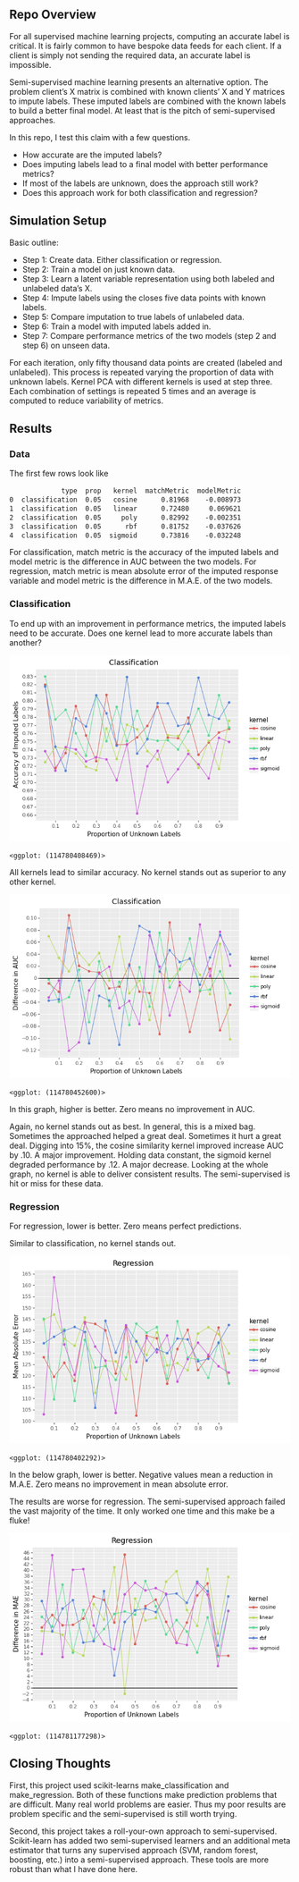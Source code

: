 
## Repo Overview

For all supervised machine learning projects, computing an accurate
label is critical. It is fairly common to have bespoke data feeds for
each client. If a client is simply not sending the required data, an
accurate label is impossible.

Semi-supervised machine learning presents an alternative option. The
problem client’s X matrix is combined with known clients’ X and Y
matrices to impute labels. These imputed labels are combined with the
known labels to build a better final model. At least that is the pitch
of semi-supervised approaches.

In this repo, I test this claim with a few questions.

- How accurate are the imputed labels?
- Does imputing labels lead to a final model with better performance
  metrics?
- If most of the labels are unknown, does the approach still work?
- Does this approach work for both classification and regression?

## Simulation Setup

Basic outline:

- Step 1: Create data. Either classification or regression.
- Step 2: Train a model on just known data.
- Step 3: Learn a latent variable representation using both labeled and
  unlabeled data’s X.
- Step 4: Impute labels using the closes five data points with known
  labels.
- Step 5: Compare imputation to true labels of unlabeled data.
- Step 6: Train a model with imputed labels added in.
- Step 7: Compare performance metrics of the two models (step 2 and
  step 6) on unseen data.

For each iteration, only fifty thousand data points are created (labeled
and unlabeled). This process is repeated varying the proportion of data
with unknown labels. Kernel PCA with different kernels is used at step
three. Each combination of settings is repeated 5 times and an average
is computed to reduce variability of metrics.

## Results

### Data

The first few rows look like

                 type  prop   kernel  matchMetric  modelMetric
    0  classification  0.05   cosine      0.81968    -0.008973
    1  classification  0.05   linear      0.72480     0.069621
    2  classification  0.05     poly      0.82992    -0.002351
    3  classification  0.05      rbf      0.81752    -0.037626
    4  classification  0.05  sigmoid      0.73816    -0.032248

For classification, match metric is the accuracy of the imputed labels
and model metric is the difference in AUC between the two models. For
regression, match metric is mean absolute error of the imputed response
variable and model metric is the difference in M.A.E. of the two models.

### Classification

To end up with an improvement in performance metrics, the imputed labels
need to be accurate. Does one kernel lead to more accurate labels than
another?

![](README_files/figure-commonmark/cell-4-output-1.png)

    <ggplot: (114780408469)>

All kernels lead to similar accuracy. No kernel stands out as superior
to any other kernel.

![](README_files/figure-commonmark/cell-5-output-1.png)

    <ggplot: (114780452600)>

In this graph, higher is better. Zero means no improvement in AUC.

Again, no kernel stands out as best. In general, this is a mixed bag.
Sometimes the approached helped a great deal. Sometimes it hurt a great
deal. Digging into 15%, the cosine similarity kernel improved increase
AUC by .10. A major improvement. Holding data constant, the sigmoid
kernel degraded performance by .12. A major decrease. Looking at the
whole graph, no kernel is able to deliver consistent results. The
semi-supervised is hit or miss for these data.

### Regression

For regression, lower is better. Zero means perfect predictions.

Similar to classification, no kernel stands out.

![](README_files/figure-commonmark/cell-6-output-1.png)

    <ggplot: (114780402292)>

In the below graph, lower is better. Negative values mean a reduction in
M.A.E. Zero means no improvement in mean absolute error.

The results are worse for regression. The semi-supervised approach
failed the vast majority of the time. It only worked one time and this
make be a fluke!

![](README_files/figure-commonmark/cell-7-output-1.png)

    <ggplot: (114781177298)>

## Closing Thoughts

First, this project used scikit-learns make_classification and
make_regression. Both of these functions make prediction problems that
are difficult. Many real world problems are easier. Thus my poor results
are problem specific and the semi-supervised is still worth trying.

Second, this project takes a roll-your-own approach to semi-supervised.
Scikit-learn has added two semi-supervised learners and an additional
meta estimator that turns any supervised approach (SVM, random forest,
boosting, etc.) into a semi-supervised approach. These tools are more
robust than what I have done here.
